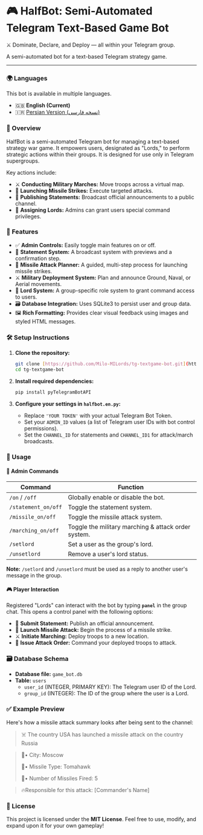 # 🎮 HalfBot: Semi-Automated Telegram Text-Based Game Bot
⚔️ Dominate, Declare, and Deploy — all within your Telegram group.

A semi-automated bot for a text-based Telegram strategy game.

---

### 🌍 Languages
This bot is available in multiple languages.
* 🇬🇧 **English (Current)**
* 🇮🇷 [Persian Version (نسخه فارسی)](README.fa.md)

### 📌 Overview
HalfBot is a semi-automated Telegram bot for managing a text-based strategy war game. It empowers users, designated as "Lords," to perform strategic actions within their groups. It is designed for use only in Telegram supergroups.

Key actions include:
* ⚔️ **Conducting Military Marches:** Move troops across a virtual map.
* 🚀 **Launching Missile Strikes:** Execute targeted attacks.
* 📢 **Publishing Statements:** Broadcast official announcements to a public channel.
* 👑 **Assigning Lords:** Admins can grant users special command privileges.

### 🚀 Features
* ✅ **Admin Controls:** Easily toggle main features on or off.
* 📢 **Statement System:** A broadcast system with previews and a confirmation step.
* 🚀 **Missile Attack Planner:** A guided, multi-step process for launching missile strikes.
* ⚔️ **Military Deployment System:** Plan and announce Ground, Naval, or Aerial movements.
* 👑 **Lord System:** A group-specific role system to grant command access to users.
* 🗃 **Database Integration:** Uses SQLite3 to persist user and group data.
* 🖼 **Rich Formatting:** Provides clear visual feedback using images and styled HTML messages.

### 🛠 Setup Instructions

1.  **Clone the repository:**
    ```bash
    git clone [https://github.com/Milo-MILords/tg-textgame-bot.git](https://github.com/Milo-MILords/tg-textgame-bot.git)
    cd tg-textgame-bot
    ```

2.  **Install required dependencies:**
    ```bash
    pip install pyTelegramBotAPI
    ```

3.  **Configure your settings in `halfbot.en.py`:**
    * Replace `'YOUR TOKEN'` with your actual Telegram Bot Token.
    * Set your `ADMIN_ID` values (a list of Telegram user IDs with bot control permissions).
    * Set the `CHANNEL_ID` for statements and `CHANNEL_ID1` for attack/march broadcasts.

### 🧪 Usage

#### 🔧 Admin Commands
| Command               | Function                                           |
| --------------------- | -------------------------------------------------- |
| `/on` / `/off`        | Globally enable or disable the bot.                |
| `/statement_on/off`   | Toggle the statement system.                       |
| `/missile_on/off`     | Toggle the missile attack system.                  |
| `/marching_on/off`    | Toggle the military marching & attack order system.|
| `/setlord`            | Set a user as the group's lord.                    |
| `/unsetlord`          | Remove a user's lord status.                       |

**Note:** `/setlord` and `/unsetlord` must be used as a reply to another user's message in the group.

#### 🎮 Player Interaction
Registered "Lords" can interact with the bot by typing **`panel`** in the group chat. This opens a control panel with the following options:

* 🙌 **Submit Statement:** Publish an official announcement.
* 🚀 **Launch Missile Attack:** Begin the process of a missile strike.
* ⚔️ **Initiate Marching:** Deploy troops to a new location.
* 🚨 **Issue Attack Order:** Command your deployed troops to attack.

### 🗃 Database Schema
* **Database file:** `game_bot.db`
* **Table:** `users`
    * `user_id` (INTEGER, PRIMARY KEY): The Telegram user ID of the Lord.
    * `group_id` (INTEGER): The ID of the group where the user is a Lord.

### ✅ Example Preview
Here's how a missile attack summary looks after being sent to the channel:

> ☠️ The country USA has launched a missile attack on the country Russia
    
> 🏢• City: Moscow
> 
> 🚀• Missile Type: Tomahawk
> 
> 🚀• Number of Missiles Fired: 5

> 🔥Responsible for this attack: [Commander's Name]

### 📜 License
This project is licensed under the **MIT License**. Feel free to use, modify, and expand upon it for your own gameplay!
